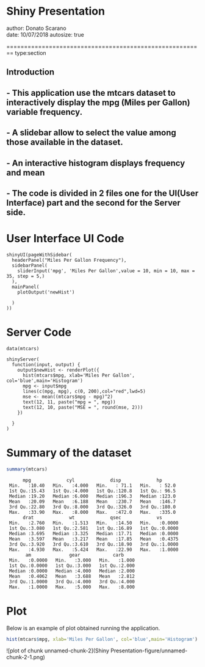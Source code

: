 Shiny Presentation
========================================================
author: Donato Scarano  
date: 10/07/2018
autosize: true



========================================================
type:section


## Introduction

## - This application use the mtcars dataset to interactively display the mpg (Miles per Gallon) variable frequency.

## - A slidebar allow to select the value among those available in the dataset.

## - An interactive histogram displays frequency and mean

## - The code is divided in 2 files one for the UI(User Interface) part and the second for the Server side.


User Interface  UI Code
========================================================
```
shinyUI(pageWithSidebar(
  headerPanel("Miles Per Gallon Frequency"),
  sidebarPanel(
    sliderInput('mpg', 'Miles Per Gallon',value = 10, min = 10, max = 35, step = 5,)
  ),
  mainPanel(
    plotOutput('newHist')
    
  )
))
```
Server Code
========================================================

```
data(mtcars)

shinyServer(
  function(input, output) {
    output$newHist <- renderPlot({
      hist(mtcars$mpg, xlab='Miles Per Gallon', col='blue',main='Histogram')
      mpg <- input$mpg
      lines(c(mpg, mpg), c(0, 200),col="red",lwd=5)
      mse <- mean((mtcars$mpg - mpg)^2)
      text(12, 11, paste("mpg = ", mpg))
      text(12, 10, paste("MSE = ", round(mse, 2)))
    })
    
  }
)
```


Summary of the dataset
========================================================


```r
summary(mtcars)
```

```
      mpg             cyl             disp             hp       
 Min.   :10.40   Min.   :4.000   Min.   : 71.1   Min.   : 52.0  
 1st Qu.:15.43   1st Qu.:4.000   1st Qu.:120.8   1st Qu.: 96.5  
 Median :19.20   Median :6.000   Median :196.3   Median :123.0  
 Mean   :20.09   Mean   :6.188   Mean   :230.7   Mean   :146.7  
 3rd Qu.:22.80   3rd Qu.:8.000   3rd Qu.:326.0   3rd Qu.:180.0  
 Max.   :33.90   Max.   :8.000   Max.   :472.0   Max.   :335.0  
      drat             wt             qsec             vs        
 Min.   :2.760   Min.   :1.513   Min.   :14.50   Min.   :0.0000  
 1st Qu.:3.080   1st Qu.:2.581   1st Qu.:16.89   1st Qu.:0.0000  
 Median :3.695   Median :3.325   Median :17.71   Median :0.0000  
 Mean   :3.597   Mean   :3.217   Mean   :17.85   Mean   :0.4375  
 3rd Qu.:3.920   3rd Qu.:3.610   3rd Qu.:18.90   3rd Qu.:1.0000  
 Max.   :4.930   Max.   :5.424   Max.   :22.90   Max.   :1.0000  
       am              gear            carb      
 Min.   :0.0000   Min.   :3.000   Min.   :1.000  
 1st Qu.:0.0000   1st Qu.:3.000   1st Qu.:2.000  
 Median :0.0000   Median :4.000   Median :2.000  
 Mean   :0.4062   Mean   :3.688   Mean   :2.812  
 3rd Qu.:1.0000   3rd Qu.:4.000   3rd Qu.:4.000  
 Max.   :1.0000   Max.   :5.000   Max.   :8.000  
```
Plot
========================================================
Below is an example of plot obtained running the application.


```r
hist(mtcars$mpg, xlab='Miles Per Gallon', col='blue',main='Histogram')
```

![plot of chunk unnamed-chunk-2](Shiny Presentation-figure/unnamed-chunk-2-1.png)
